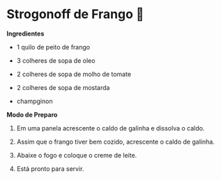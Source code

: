# Strogonoff de Frango :chicken:

****Ingredientes****

- 1 quilo de peito de frango

- 3 colheres de sopa de oleo

- 2 colheres de sopa de molho de tomate

- 2 colheres de sopa de mostarda

- champginon



****Modo de Preparo****

1. Em uma panela acrescente o caldo de galinha e dissolva o caldo.

2. Assim que o frango tiver bem cozido, acrescente o caldo de galinha.

3. Abaixe o fogo e coloque o creme de leite.

4. Está pronto para servir.
